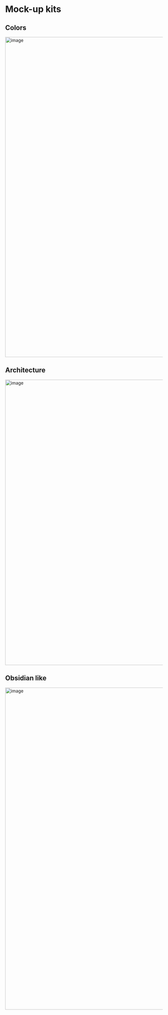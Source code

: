 # Mock-up kits

## Colors
<img width="1024" height="1024" alt="image" src="https://github.com/user-attachments/assets/f51b9875-5076-4a2a-b3fd-a2717f32ce19" />

## Architecture
<img width="1533" height="913" alt="image" src="https://github.com/user-attachments/assets/5000ba13-cd9d-4382-8565-bf567d90b68b" />

## Obsidian like
<img width="1917" height="1030" alt="image" src="https://github.com/user-attachments/assets/07af90f4-1528-43cc-9cbd-41d38150da57" />
